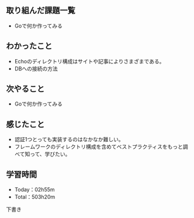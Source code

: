 ## 取り組んだ課題一覧
- Goで何か作ってみる
 
## わかったこと
- Echoのディレクトリ構成はサイトや記事によりさまざまである。
- DBへの接続の方法

## 次やること
- Goで何か作ってみる

## 感じたこと
- 認証1つとっても実装するのはなかなか難しい。
- フレームワークのディレクトリ構成を含めてベストプラクティスをもっと調べて知って、学びたい。

## 学習時間
- Today：02h55m
- Total：503h20m

下書き
